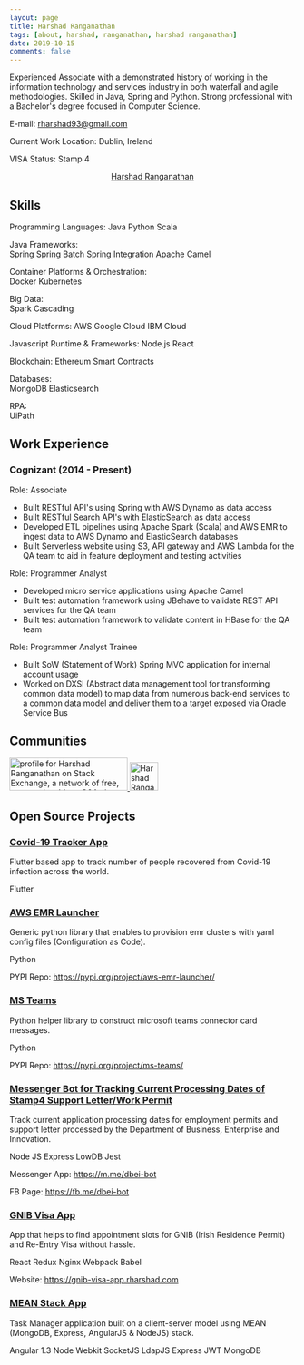 ```yaml
---
layout: page
title: Harshad Ranganathan
tags: [about, harshad, ranganathan, harshad ranganathan]
date: 2019-10-15
comments: false
---
```


Experienced Associate with a demonstrated history of working in the information technology and services industry in both waterfall and agile methodologies. Skilled in Java, Spring and Python. Strong professional with a Bachelor's degree focused in Computer Science.

E-mail: <rharshad93@gmail.com>

Current Work Location: Dublin, Ireland

VISA Status: Stamp 4

<center>
    <div class="LI-profile-badge"  data-version="v1" data-size="medium" data-locale="en_US" data-type="vertical" data-theme="light" data-vanity="harshadranganathan">
        <a class="LI-simple-link" href='https://ie.linkedin.com/in/harshadranganathan?trk=profile-badge'>Harshad Ranganathan</a>
    </div>
</center>

## Skills

Programming Languages: 
<span class="entry-meta">
    <a class="tag"><span class="term">Java</span></a>
    <a class="tag"><span class="term">Python</span></a>
    <a class="tag"><span class="term">Scala</span></a>
</span>

Java Frameworks:
<span class="entry-meta">  
    <a class="tag"><span class="term">Spring</span></a>
    <a class="tag"><span class="term">Spring Batch</span></a>
    <a class="tag"><span class="term">Spring Integration</span></a>
    <a class="tag"><span class="term">Apache Camel</span></a>
</span>

Container Platforms & Orchestration:
<span class="entry-meta">  
    <a class="tag"><span class="term">Docker</span></a>
    <a class="tag"><span class="term">Kubernetes</span></a>
</span>

Big Data:
<span class="entry-meta">  
    <a class="tag"><span class="term">Spark</span></a>
    <a class="tag"><span class="term">Cascading</span></a>
</span>

Cloud Platforms:
<span class="entry-meta"> 
    <a class="tag"><span class="term">AWS</span></a>
    <a class="tag"><span class="term">Google Cloud</span></a>
    <a class="tag"><span class="term">IBM Cloud</span></a>
</span>

Javascript Runtime & Frameworks:
<span class="entry-meta">
    <a class="tag"><span class="term">Node.js</span></a>
    <a class="tag"><span class="term">React</span></a>
</span>

Blockchain:
<span class="entry-meta">
    <a class="tag"><span class="term">Ethereum Smart Contracts</span></a>
</span>

Databases:
<span class="entry-meta">  
    <a class="tag"><span class="term">MongoDB</span></a>
    <a class="tag"><span class="term">Elasticsearch</span></a>
</span>

RPA:
<span class="entry-meta">  
    <a class="tag"><span class="term">UiPath</span></a>
</span>

## Work Experience

### Cognizant (2014 - Present)

Role: Associate

- Built RESTful API's using Spring with AWS Dynamo as data access
- Built RESTful Search API's with ElasticSearch as data access
- Developed ETL pipelines using Apache Spark (Scala) and AWS EMR to ingest data to AWS Dynamo and ElasticSearch databases
- Built Serverless website using S3, API gateway and AWS Lambda for the QA team to aid in feature deployment and testing activities

Role: Programmer Analyst

- Developed micro service applications using Apache Camel
- Built test automation framework using JBehave to validate REST API services for the QA team
- Built test automation framework to validate content in HBase for the QA team

Role: Programmer Analyst Trainee

- Built SoW (Statement of Work) Spring MVC application for internal account usage
- Worked on DXSI (Abstract data management tool for transforming common data model) to map data from numerous back-end services to a common data model and deliver them to a target exposed via Oracle Service Bus

## Communities

<div class="side-by-side">
  <a href="https://stackexchange.com/users/3152240">
      <img src="https://stackexchange.com/users/flair/3152240.png" width="208" height="58" alt="profile for Harshad Ranganathan on Stack Exchange, a network of free, community-driven Q&amp;A sites" title="profile for Harshad Ranganathan on Stack Exchange, a network of free, community-driven Q&amp;A sites">
  </a>
  <a href="https://dev.to/harshadranganathan">
    <img src="https://d2fltix0v2e0sb.cloudfront.net/dev-badge.svg" alt="Harshad Ranganathan's DEV Profile" style="width: 50px;">
  </a>
  <div style="clear:both"></div>
</div>

## Open Source Projects

<center>
    <div class="github-card" data-github="harshadranganathan" data-width="400" data-height="" data-theme="default"></div>
</center>

### [Covid-19 Tracker App](https://github.com/HarshadRanganathan/covid_19_tracker_app)

Flutter based app to track number of people recovered from Covid-19 infection across the world.

<span class="entry-meta">
    <a class="tag"><span class="term">Flutter</span></a>
</span>

### [AWS EMR Launcher](https://github.com/HarshadRanganathan/aws-emr-launcher)

Generic python library that enables to provision emr clusters with yaml config files (Configuration as Code).

<span class="entry-meta">
    <a class="tag"><span class="term">Python</span></a>
</span>

PYPI Repo: <https://pypi.org/project/aws-emr-launcher/>

### [MS Teams](https://github.com/HarshadRanganathan/ms-teams)

Python helper library to construct microsoft teams connector card messages.

<span class="entry-meta">
    <a class="tag"><span class="term">Python</span></a>
</span>

PYPI Repo: <https://pypi.org/project/ms-teams/>

### [Messenger Bot for Tracking Current Processing Dates of Stamp4 Support Letter/Work Permit](https://github.com/HarshadRanganathan/dbei-bot)

Track current application processing dates for employment permits and support letter processed by the Department of Business, Enterprise and Innovation.

<span class="entry-meta">
    <a class="tag"><span class="term">Node JS</span></a>
    <a class="tag"><span class="term">Express</span></a>
    <a class="tag"><span class="term">LowDB</span></a>
    <a class="tag"><span class="term">Jest</span></a>
</span>

Messenger App: <https://m.me/dbei-bot>

FB Page: <https://fb.me/dbei-bot>

### [GNIB Visa App](https://github.com/HarshadRanganathan/gnib-visa-app)

App that helps to find appointment slots for GNIB (Irish Residence Permit) and Re-Entry Visa without hassle.

<span class="entry-meta">
    <a class="tag"><span class="term">React</span></a>
    <a class="tag"><span class="term">Redux</span></a>
    <a class="tag"><span class="term">Nginx</span></a>
    <a class="tag"><span class="term">Webpack</span></a>
    <a class="tag"><span class="term">Babel</span></a>
</span>

Website: <https://gnib-visa-app.rharshad.com>

### [MEAN Stack App](https://github.com/HarshadRanganathan/mean-nw-app)

Task Manager application built on a client-server model using MEAN (MongoDB, Express, AngularJS & NodeJS) stack.

<span class="entry-meta">
    <a class="tag"><span class="term">Angular 1.3</span></a>
    <a class="tag"><span class="term">Node Webkit</span></a>
    <a class="tag"><span class="term">SocketJS</span></a>
    <a class="tag"><span class="term">LdapJS</span></a>
    <a class="tag"><span class="term">Express</span></a>
    <a class="tag"><span class="term">JWT</span></a>
    <a class="tag"><span class="term">MongoDB</span></a>
</span>